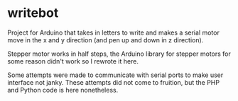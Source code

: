 # writebot

Project for Arduino that takes in letters to write and makes a serial motor move in the x and y direction (and pen up and down in z direction). 

Stepper motor works in half steps, the Arduino library for stepper motors for some reason didn't work so I rewrote it here. 

Some attempts were made to communicate with serial ports to make user interface not janky. These attempts did not come to fruition, but the PHP and Python code is here nonetheless.
